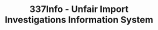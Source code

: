 ---
layout: default
bigquery: https://console.cloud.google.com/bigquery?p=patents-public-data&d=usitc_investigations&page=dataset&project=sheets-management-319211
citation: US International Trade Commission 337Info Unfair Import Investigations Information
  System
contributors: US International Trade Comission
cost: None
description: US International Trade Commission 337Info Unfair Import Investigations
  Information System contains data on investigations done under Section 337. Section
  337 declares the infringement of certain statutory intellectual property rights
  and other forms of unfair competition in import trade to be unlawful practices.
  Most Section 337 investigations involve allegations of patent or registered trademark
  infringement.
documentation: FAQ and tutorial available on the site
last_edit: 04/06/2022, 19:21:07
location: https://pubapps2.usitc.gov/337external/
maintained_by: US International Trade Comission
schema_fields:
- finalDetNoViolation
- investigationType
- id
- currentStatus
- respondent
- investigationNo
- currentActiveALJ
- cafcAppeals
- dateCreated
- htsNumbers
- aljAssigned
- patentNumber
- publication_number
- title
- dateOfPublicationFrNotice
- docketNo
- gcAttorney
- teoReliefGranted
- actualEndDateEvidHear
- complainant
- internalRemand
- endDateMarkmanHearing
- markmanHearing
- startDateMarkmanHearing
- ouiiParticipation
- copyrightNumbers
- finalIdOnViolationDue
- investigationTermDate
- issueDateOtherNonFinal
- teoIdIssueDate
- targetDate
- patentNumbers
- ouiiAttorney
- finalDetViolation
- dateComplaintFiled
- lastUpdated
- invUnfairAct
- finalIdOnViolationIssue
- scheduledEndDateEvidHear
- teoProceedingInvolved
- trademarkNumbers
- actualStartDateEvidHear
- scheduledStartDateEvidHear
- teoIdDueDate
shortname: unfair_import_investigations
tags:
- import
- legal
- trade
timeframe: 2008-2021 (prior to 2008 downloadable as a JSON file)
title: 337Info - Unfair Import Investigations Information System
uuid: 2721f5ec-e599-4890-9265-9706719fc71e
---